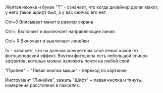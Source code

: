Желтая иконка н букве "Т" - означает, что когда дизайнер делал макет,
у него такой шрифт был, а у вас сейчас его нет.

Ctrl+0 Вписывает макет в размер экрана

Ctrl+; Включает и выключает направляющие линии

Ctrl+ R Включает и выключает линейки

fx - означает, что на данном конкретном слое лежит какой-то фотошоповский эффект.
Внутри фотошопа есть небольшой список эффектов, которые можно наложить почти на любой слой.

"Пробел" + "Левая кнопка мыши" - переход по картинке

Инструмент "Линейка", зажать "Шифт" + левая кнопка и тянуть. измерение расстояния в пикселях.
